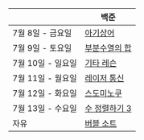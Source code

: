 |                   | 백준                                                   |
| ----------------- | ------------------------------------------------------ |
| 7월 8일 - 금요일  | [아기상어](https://www.acmicpc.net/problem/16236)      |
| 7월 9일 - 토요일  | [부분수열의 합](https://www.acmicpc.net/problem/1182)  |
| 7월 10일 - 일요일 | [기타 레슨](https://www.acmicpc.net/problem/2343)      |
| 7월 11일 - 월요일 | [레이저 통신](https://www.acmicpc.net/problem/6087)    |
| 7월 12일 - 화요일 | [스도미노쿠](https://www.acmicpc.net/problem/4574)     |
| 7월 13일 - 수요일 | [수 정렬하기 3](https://www.acmicpc.net/problem/10989) |
| 자유              | [버블 소트](https://www.acmicpc.net/problem/1377)      |



